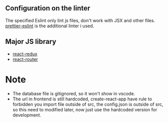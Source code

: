 ## Configuration on the linter

The specified Eslint only lint js files, don't work with JSX and other files. [prettier-eslint](https://github.com/prettier/prettier-eslint) is the additional linter i used.

## Major JS library
* [react-redux](https://react-redux.js.org/)
* [react-router](https://reactrouter.com/)

# Note
* The database file is gitignored, so it won't show in vscode.
* The url in frontend is still hardcoded, create-react-app have rule to forbidden you import file outside of src, the config.json is outside of src, so this need to modified later, now just use the hardcoded version for development.
